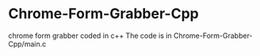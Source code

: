 # Chrome-Form-Grabber-Cpp
chrome form grabber coded in c++
The code is in Chrome-Form-Grabber-Cpp/main.c
